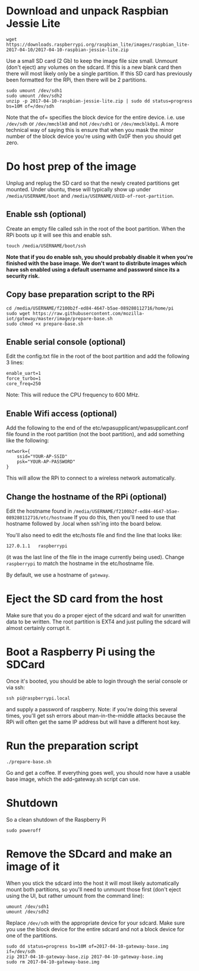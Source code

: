 # Download and unpack Raspbian Jessie Lite
```
wget https://downloads.raspberrypi.org/raspbian_lite/images/raspbian_lite-2017-04-10/2017-04-10-raspbian-jessie-lite.zip
```
Use a small SD card (2 Gb) to keep the image file size small. Unmount (don't eject) any volumes on the sdcard. If this is a new blank card then there will most likely only be a single partition. If this SD card has previously been formatted for the RPi, then there will be 2 partitions.
```
sudo umount /dev/sdh1
sudo umount /dev/sdh2
unzip -p 2017-04-10-raspbian-jessie-lite.zip | sudo dd status=progress bs=10M of=/dev/sdh
```
Note that the of= specifies the block device for the entire device. i.e. use `/dev/sdh` or `/dev/mmcblk0` and not `/dev/sdh1` or `/dev/mmcblk0p1`. A more technical way of saying this is ensure that when you mask the minor number of the block device you're using with 0x0F then you should get zero.

# Do host prep of the image

Unplug and replug the SD card so that the newly created partitions get mounted. Under ubuntu, these will typically show up under `/media/USERNAME/boot` and `/media/USERNAME/UUID-of-root-partition`.

## Enable ssh (optional)

Create an empty file called ssh in the root of the boot partition. When the RPi boots up it will see this and enable ssh.
```
touch /media/USERNAME/boot/ssh
```

**Note that if you do enable ssh, you should probably disable it when you're finished with the base image. We don't want to distribute images which have ssh enabled using a default username and password since its a security risk.**

## Copy base preparation script to the RPi

```
cd /media/USERNAME/f2100b2f-ed84-4647-b5ae-089280112716/home/pi
sudo wget https://raw.githubusercontent.com/mozilla-iot/gateway/master/image/prepare-base.sh
sudo chmod +x prepare-base.sh
```

## Enable serial console (optional)

Edit the config.txt file in the root of the boot partition and add the following 3 lines:
```
enable_uart=1
force_turbo=1
core_freq=250
```
Note: This will reduce the CPU frequency to 600 MHz.

## Enable Wifi access (optional)

Add the following to the end of the etc/wpasupplicant/wpasupplicant.conf file found in the root partition (not the boot partition), and add something like the following:
```
network={
    ssid="YOUR-AP-SSID"
    psk="YOUR-AP-PASSWORD"
}
```
This will allow the RPi to connect to a wireless network automatically.

## Change the hostname of the RPi (optional)

Edit the hostname found in `/media/USERNAME/f2100b2f-ed84-4647-b5ae-089280112716/etc/hostname` If you do this, then
you'll need to use that hostname followed by .local when ssh'ing into the board below.

You'll also need to edit the etc/hosts file and find the line that looks like:
```
127.0.1.1	raspberrypi
```
(it was the last line of the file in the image currently being used). Change `raspberrypi` to match the hostname in the etc/hostname file.

By default, we use a hostname of `gateway`.

# Eject the SD card from the host

Make sure that you do a proper eject of the sdcard and wait for unwritten data to be written. The root partition is EXT4 and just pulling the sdcard will almost certainly corrupt it.

# Boot a Raspberry Pi using the SDCard

Once it's booted, you should be able to login through the serial console or via ssh:
```
ssh pi@raspberrypi.local
```
and supply a password of raspberry. Note: if you're doing this several times, you'll get ssh errors about man-in-the-middle attacks because the RPi will often get the same IP address but will have a different host key.

# Run the preparation script

```
./prepare-base.sh
```
Go and get a coffee. If everything goes well, you should now have a usable base image, which the add-gateway.sh script can use.

# Shutdown

So a clean shutdown of the Raspberry Pi
```
sudo poweroff
```

# Remove the SDcard and make an image of it

When you stick the sdcard into the host it will most likely automatically mount both partitions, so you'll need to unmount those first (don't eject using the UI, but rather umount from the command line):
```
umount /dev/sdh1
umount /dev/sdh2
```

Replace `/dev/sdh` with the appropriate device for your sdcard. Make sure you use the block device for the entire sdcard and not a block device for one of the partitions.
```
sudo dd status=progress bs=10M of=2017-04-10-gateway-base.img if=/dev/sdh
zip 2017-04-10-gateway-base.zip 2017-04-10-gateway-base.img
sudo rm 2017-04-10-gateway-base.img
```
